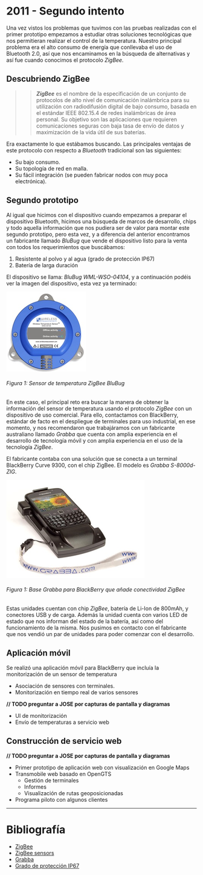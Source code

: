 # 2011 - Segundo intento

Una vez vistos los problemas que tuvimos con las pruebas realizadas con el primer prototipo empezamos a estudiar otras soluciones tecnológicas que nos permitieran realizar el control de la temperatura. Nuestro principal problema era el alto consumo de energía que conllevaba el uso de Bluetooth 2.0, así que nos encaminamos en la búsqueda de alternativas y así fue cuando conocimos el protocolo *ZigBee.*

## Descubriendo ZigBee

>>***ZigBee*** es el nombre de la especificación de un conjunto de protocolos de alto nivel de comunicación inalámbrica para su utilización con radiodifusión digital de bajo consumo, basada en el estándar IEEE 802.15.4 de redes inalámbricas de área personal. Su objetivo son las aplicaciones que requieren comunicaciones seguras con baja tasa de envío de datos y maximización de la vida útil de sus baterías.

Era exactamente lo que estábamos buscando. Las principales ventajas de este protocolo con respecto a *Bluetooth* tradicional son las siguientes:

- Su bajo consumo.
- Su topología de red en malla.
- Su fácil integración (se pueden fabricar nodos con muy poca electrónica).

## Segundo prototipo

Al igual que hicimos con el dispositivo cuando empezamos a preparar el dispositivo Bluetooth, hicimos una búsqueda de marcos de desarrollo, chips y todo aquella información que nos pudiera ser de valor para montar este segundo prototipo, pero esta vez, y a diferencia del anterior encontramos un fabricante llamado *BluBug* que vende el dispositivo listo para la venta con todos los requerimientos que buscábamos:

1.	Resistente al polvo y al agua (grado de protección IP67)
2.	Batería de larga duración

El dispositivo se llama: *BluBug WML-WSO-04104*, y a continuación podéis ver la imagen del dispositivo, esta vez ya terminado:

![Figura 1](./imagenes/blubug_sensor.jpg)
###### *Figura 1: Sensor de temperatura ZigBee BluBug*

En este caso, el principal reto era buscar la manera de obtener la información del sensor de temperatura usando el protocolo *ZigBee* con un dispositivo de uso comercial. Para ello, contactamos con BlackBerry, estándar de facto en el despliegue de terminales para uso industrial, en ese momento, y nos recomendaron que trabajáramos con un fabricante australiano llamado *Grabba* que cuenta con amplia experiencia en el desarrollo de tecnología móvil y con amplia experiencia en el uso de la tecnología *ZigBee*.

El fabricante contaba con una solución que se conecta a un terminal BlackBerry Curve 9300, con el chip ZigBee. El modelo es *Grabba S-8000d-ZIG*.

![Figura 2](./imagenes/grabba_base_zigbee.jpg)
###### *Figura 1: Base Grabba para BlackBerry que añade conectividad ZigBee*

Estas unidades cuentan con chip *ZigBee*, batería de Li-Ion de 800mAh, y conectores USB y de carga. Además la unidad cuenta con varios LED de estado que nos informan del estado de la batería, así como del funcionamiento de la misma.
Nos pusimos en contacto con el fabricante que nos vendió un par de unidades para poder comenzar con el desarrollo.

## Aplicación móvil

Se realizó una aplicación móvil para BlackBerry que incluía la monitorización de un sensor de temperatura

- Asociación de sensores con terminales.
- Monitorización en tiempo real de varios sensores


**// TODO preguntar a JOSE por capturas de pantalla y diagramas**

- UI de monitorización
- Envío de temperaturas a servicio web

## Construcción de servicio web

**// TODO preguntar a JOSE por capturas de pantalla y diagramas**

- Primer prototipo de aplicación web con visualización en Google Maps
- Transmobile web basado en OpenGTS
	- Gestión de terminales
	- Informes
	- Visualización de rutas geoposicionadas
- Programa piloto con algunos clientes



----------


# Bibliografía

- [ZigBee](http://es.wikipedia.org/wiki/ZigBee)
- [ZigBee sensors](http://www.zigbeesensors.co.uk)
- [Grabba](http://www.grabba.com/)
- [Grado de protección IP67](http://es.wikipedia.org/wiki/Grado_de_protecci%C3%B3n_IP)
